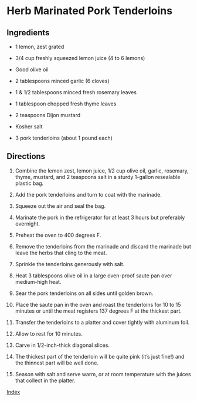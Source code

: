 # Herb Marinated Pork Tenderloins

## Ingredients

- 1 lemon, zest grated

- 3/4 cup freshly squeezed lemon juice (4 to 6 lemons)

- Good olive oil

- 2 tablespoons minced garlic (6 cloves)

- 1 & 1/2 tablespoons minced fresh rosemary leaves

- 1 tablespoon chopped fresh thyme leaves

- 2 teaspoons Dijon mustard

- Kosher salt

- 3 pork tenderloins (about 1 pound each)

## Directions

1.  Combine the lemon zest, lemon juice, 1/2 cup olive oil, garlic, rosemary, thyme, mustard, and 2 teaspoons salt in a sturdy 1-gallon resealable plastic bag.

2.  Add the pork tenderloins and turn to coat with the marinade.

3.  Squeeze out the air and seal the bag.

4.  Marinate the pork in the refrigerator for at least 3 hours but preferably overnight.

5.  Preheat the oven to 400 degrees F.

6.  Remove the tenderloins from the marinade and discard the marinade but leave the herbs that cling to the meat.

7.  Sprinkle the tenderloins generously with salt.

8.  Heat 3 tablespoons olive oil in a large oven-proof saute pan over medium-high heat.

9.  Sear the pork tenderloins on all sides until golden brown.

10. Place the saute pan in the oven and roast the tenderloins for 10 to 15 minutes or until the meat registers 137 degrees F at the thickest part.

11. Transfer the tenderloins to a platter and cover tightly with aluminum foil.

12. Allow to rest for 10 minutes.

13. Carve in 1/2-inch-thick diagonal slices.

14. The thickest part of the tenderloin will be quite pink (it’s just fine!) and the thinnest part will be well done.

15. Season with salt and serve warm, or at room temperature with the juices that collect in the platter.

[Index](index.html)
